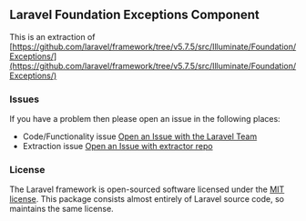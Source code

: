 ## Laravel Foundation Exceptions Component

This is an extraction of [https://github.com/laravel/framework/tree/v5.7.5/src/Illuminate/Foundation/Exceptions/](https://github.com/laravel/framework/tree/v5.7.5/src/Illuminate/Foundation/Exceptions/)


### Issues

If you have a problem then please open an issue in the following places:

* Code/Functionality issue [Open an Issue with the Laravel Team](https://github.com/laravel/framework/issues/new/choose)
* Extraction issue [Open an Issue with extractor repo](https://github.com/laravel-foundation/readme/issues/new)


### License

The Laravel framework is open-sourced software licensed under the [MIT license](http://opensource.org/licenses/MIT). This package consists almost entirely of Laravel source code, so maintains the same license.
